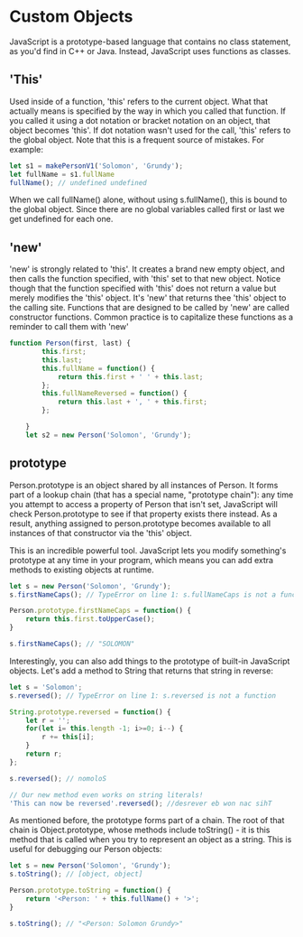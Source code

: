 # Custom Objects
JavaScript is a prototype-based language that contains no class statement, as you'd find in C++ or Java.
Instead, JavaScript uses functions as classes.


## 'This'
Used inside of a function, 'this' refers to the current object. What that actually means is specified by the way in which you 
called that function. If you called it using a dot notation or bracket notation on an object, that object becomes 'this'.
If dot notation wasn't used for the call, 'this' refers to the global object. Note that this is a frequent source of mistakes. For example:

```javascript
let s1 = makePersonV1('Solomon', 'Grundy');
let fullName = s1.fullName
fullName(); // undefined undefined
```

When we call fullName() alone, without using s.fullName(), this is bound to the global object. Since there are no global variables called first or last
we get undefined for each one.



## 'new'
'new' is strongly related to 'this'. It creates a brand new empty object, and then calls the function specified, with 'this' set to that new object. Notice though that the function specified with 'this' does not return a value but merely modifies the 'this' object. It's 'new' that returns thee 'this' object to the calling site. Functions that are designed to be called by 'new' are called constructor functions. Common practice is to capitalize these functions as a reminder to call them with 'new'


```javascript
function Person(first, last) {
        this.first;
        this.last;
        this.fullName = function() {
            return this.first + ' ' + this.last;
        };
        this.fullNameReversed = function() {
            return this.last + ', ' + this.first;
        };

    }
    let s2 = new Person('Solomon', 'Grundy');
```

## prototype
Person.prototype is an object shared by all instances of Person. It forms part of a lookup chain (that has a special name, "prototype chain"): any time you attempt to access a property of Person that isn't set, JavaScript will check Person.prototype to see if that property exists there instead. As a result, anything assigned to person.prototype becomes available to all instances of that constructor via the 'this' object.

This is an incredible powerful tool. JavaScript lets you modify something's prototype at any time in your program, which means you can add extra methods to existing objects at runtime.

```javascript
let s = new Person('Solomon', 'Grundy');
s.firstNameCaps(); // TypeError on line 1: s.fullNameCaps is not a function

Person.prototype.firstNameCaps = function() {
    return this.first.toUpperCase();
}

s.firstNameCaps(); // "SOLOMON"
```

Interestingly, you can also add things to the prototype of built-in JavaScript objects. Let's add a method to String that returns that string in reverse:

```javascript 
let s = 'Solomon';
s.reversed(); // TypeError on line 1: s.reversed is not a function

String.prototype.reversed = function() {
    let r = '';
    for(let i= this.length -1; i>=0; i--) {
        r += this[i];
    }
    return r;
};

s.reversed(); // nomoloS

// Our new method even works on string literals!
'This can now be reversed'.reversed(); //desrever eb won nac sihT
```
As mentioned before, the prototype forms part of a chain. The root of that chain is Object.prototype, whose methods include toString() - it is this method that is called when you try to represent an object as a string. This is useful for debugging our Person objects:

```javascript
let s = new Person('Solomon', 'Grundy');
s.toString(); // [object, object]

Person.prototype.toString = function() {
    return '<Person: ' + this.fullName() + '>';
}

s.toString(); // "<Person: Solomon Grundy>"
```